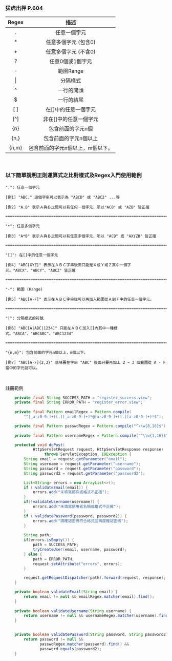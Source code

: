 ### 猛虎出柙 P.604

|Regex|描述|
|:-:|:-:|
|.|任意一個字元|
|*|任意多個字元 (包含0)|
|+|任意多個字元 (不含0)|
|?|任意0個或1個字元|
|-|範圍Range|
|\||分隔樣式|
|^|一行的開頭|
|$|一行的結尾|
|[ ]|在[]中的任意一個字元|
|[^]|非在[]中的任意一個字元|
|{n}|包含前面的字元n個|
|{n,}|包含前面的字元n個以上|
|{n,m}|包含前面的字元n個以上，m個以下。|

<br>

### 以下簡單說明正則運算式之比對樣式及Regex入門使用範例

	".": 任意一個字元
	
	[例1] "ABC." 這個字串可以表示為 "ABCD" 或 "ABC2" ...等
	
	[例2] "A.B" 表示Ａ與Ｂ之間可以有任何一個字元，所以"ACB" 或 "AZB" 皆正確
	
	======================================================================================
	
	"*": 任意多個字元
	
	[例3] "A*B" 表示Ａ與Ｂ之間可以有任意多個字元，所以 "ACB" 或 "AXYZB" 皆正確
	
	======================================================================================
	
	"[]": 在[]中的任意一個字元
	
	[例4] "ABC[XYZ]" 表示在ＡＢＣ字串後面只能是Ｘ或Ｙ或Ｚ其中一個字元。"ABCX"、"ABCY"、"ABCZ" 皆正確
	
	======================================================================================
	
	"-": 範圍 (Range)
	
	[例5] "ABC[A-F]" 表示在ＡＢＣ字串後可以再加入範圍從Ａ到Ｆ中的任意一個字元。
	
	======================================================================================
	
	"|": 分隔樣式的符號
	
	[例6] "ABC[A|ABC|1234]" 只能在ＡＢＣ加入[]內其中一種樣式。"ABCA"、"ABCABC"、"ABC1234"
	
	======================================================================================
	
	"{n,m}": 包含前面的字元n個以上，m個以下。
	
	[例7] "ABC[A-F]{2,3}" 意味著在字串 "ABC" 後面只要再加上 2 ~ 3 個範圍從 A - F 當中的字元就可以。

<br>

註冊範例

```java
    private final String SUCCESS_PATH = "register_success.view";
    private final String ERROR_PATH = "register_error.view";
    
    private final Pattern emailRegex = Pattern.compile(
        "^[_a-z0-9-]+([.][_a-z0-9-]+)*@[a-z0-9-]+([.][a-z0-9-]+)*$");

    private final Pattern passwdRegex = Pattern.compile("^\\w{8,16}$");
    
    private final Pattern usernameRegex = Pattern.compile("^\\w{1,16}$");

    protected void doPost(
            HttpServletRequest request, HttpServletResponse response)
                 throws ServletException, IOException {
        String email = request.getParameter("email");
        String username = request.getParameter("username");
        String password = request.getParameter("password");
        String password2 = request.getParameter("password2");

        List<String> errors = new ArrayList<>(); 
        if (!validateEmail(email)) {
            errors.add("未填寫郵件或格式不正確");
        }
        if(!validateUsername(username)) {
            errors.add("未填寫使用者名稱或格式不正確");
        }
        if (!validatePassword(password, password2)) {
            errors.add("請確認密碼符合格式並再度確認密碼");
        }
        
        String path;
        if(errors.isEmpty()) {
            path = SUCCESS_PATH;
            tryCreateUser(email, username, password);
        } else {
            path = ERROR_PATH;
            request.setAttribute("errors", errors);
        }

        request.getRequestDispatcher(path).forward(request, response);
    }

    private boolean validateEmail(String email) {
        return email != null && emailRegex.matcher(email).find();
    }
    
    private boolean validateUsername(String username) {
        return username != null && usernameRegex.matcher(username).find();
    }

    
    private boolean validatePassword(String password, String password2) {
        return password != null && 
               passwdRegex.matcher(password).find() && 
               password.equals(password2);
    }
```
